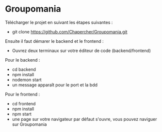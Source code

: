
# Groupomania

Télécharger le projet en suivant les étapes suivantes : 
- git clone https://github.com/Chapercher/Groupomania.git

Ensuite il faut démarer le backend et le frontend :
- Ouvrez deux terminaux sur votre éditeur de code (backend/frontend)

Pour le backend :
- cd backend
- npm install
- nodemon start 
- un message apparaît pour le port et la bdd

Pour le frontend : 
- cd frontend 
- npm install
- npm start 
- une page sur votre navigateur par défaut s'ouvre, vous pouvez naviguer sur Groupomania

